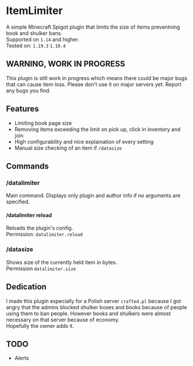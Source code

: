 # ItemLimiter
A simple Minecraft Spigot plugin that limits the size of items preventning book and shulker bans.  
Supported on `1.14` and higher.  
Tested on: `1.19.3` `1.19.4`

## WARNING, WORK IN PROGRESS
This plugin is still work in progress which means there could be major bugs that can cause item loss.
Please don't use it on major servers yet. Report any bugs you find.

## Features
- Limiting book page size
- Removing items exceeding the limit on pick up, click in inventory and join
- High configurability and nice explaination of every setting
- Manual size checking of an item if `/datasize`

## Commands
### /datalimiter
Main command. Displays only plugin and author info if no arguments are specified.
#### /datalimiter reload
Reloads the plugin's config.  
Permission: `datalimiter.reload`

### /datasize
Shows size of the currently held item in bytes.  
Permission `datalimiter.size`

## Dedication
I made this plugin especially for a Polish server `crafted.pl` because I got angry that the admins blocked shulker boxes and books because of people using them to ban people. However books and shulkers were almost necessary on that server because of economy.  
Hopefully the owner adds it.

## TODO
- Alerts
